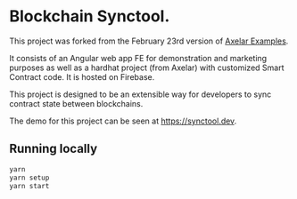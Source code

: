# Blockchain Synctool.

This project was forked from the February 23rd version of [Axelar Examples](https://github.com/axelarnetwork/axelar-examples).

It consists of an Angular web app FE for demonstration and marketing purposes as well as a hardhat project (from Axelar) with customized Smart Contract code. It is hosted on Firebase.

This project is designed to be an extensible way for developers to sync contract state between blockchains.

The demo for this project can be seen at https://synctool.dev.

## Running locally

```bash
yarn
yarn setup
yarn start
```
